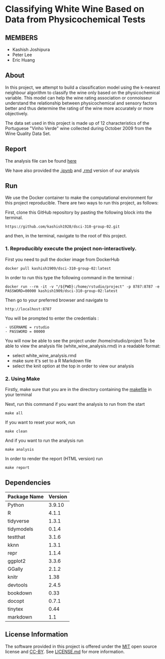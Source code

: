 
# Classifying White Wine Based on Data from Physicochemical Tests  
## MEMBERS  
- Kashish Joshipura  
- Peter Lee  
- Eric Huang  
## About  
In this project, we attempt to build a classification model using the k-nearest neighbour algorithm to classify the wine only based on the physicochemical variable. This model can help the wine rating association or connoisseur understand the relationship between physicochemical and sensory factors better and thus determine the rating of the wine more accurately or more objectively.

The data set used in this project is made up of 12 characteristics of the Portuguese "Vinho Verde" wine collected during October 2009 from the Wine Quality Data Set.

## Report  
The analysis file can be found [here](notebooks/white_wine_analysis.html)

We have also provided the [.ipynb](notebooks/white_wine_analysis.ipynb) and [.rmd](notebooks/white_wine_analysis.rmd) version of our analysis

## Run  
We use the Docker container to make the computational environment for this project reproducible. There are two ways to run this project, as follows:

First, clone this GitHub repository by pasting the following block into the terminal.
```
https://github.com/kashish1928/dsci-310-group-02.git  
```
and then, in the terminal, navigate to the root of this project.

### 1. Reproducibly execute the project non-interactively.  
First you need to pull the docker image from DockerHub
```
docker pull kashish1909/dsci-310-group-02:latest
```

In order to run this type the following command in the terminal :
```
docker run --rm -it -v "/${PWD}:/home/rstudio/project" -p 8787:8787 -e PASSWORD=00000 kashish1909/dsci-310-group-02:latest
```

Then go to your preferred browser and navigate to
```
http://localhost:8787
```
You will be prompted to enter the credentials :
```
- USERNAME = rstudio
- PASSWORD = 00000
```
You will now be able to see the project under /home/rstudio/project
To be able to view the analysis file (white_wine_analysis.rmd) in a readable format:
- select white_wine_analysis.rmd 
- make sure it's set to a R Markdown file
- select the knit option at the top in order to view our analysis


### 2. Using Make
Firstly, make sure that you are in the directory containing the [makefile](Makefile) in your terminal

Next, run this command if you want the analysis to run from the start
```
make all
```
If you want to reset your work, run 
```
make clean
```
And if you want to run the analysis run 
```
make analysis
```
In order to render the report (HTML version) run 
```
make report
```

## Dependencies  


|Package Name|Version|
|--------------|---------|
|Python|3.9.10|
|R|4.1.1|
|tidyverse|1.3.1|
|tidymodels|0.1.4|
|testthat|3.1.6|
|kknn|1.3.1|
|repr|1.1.4|
|ggplot2|3.3.6|
|GGally |2.1.2|
|knitr|1.38|
|devtools|2.4.5|
|bookdown|0.33|
|docopt|0.7.1|
|tinytex|0.44|
|markdown|1.1|
## License Information  
The software provided in this project is offered under the [MIT](https://opensource.org/license/mit/) open source license and [CC-BY](https://creativecommons.org/about/cclicenses/#:~:text=CC%20BY%3A%20This%20license%20allows,license%20allows%20for%20commercial%20use.). See [LICENSE.md](LICENSE.md) for more information.
